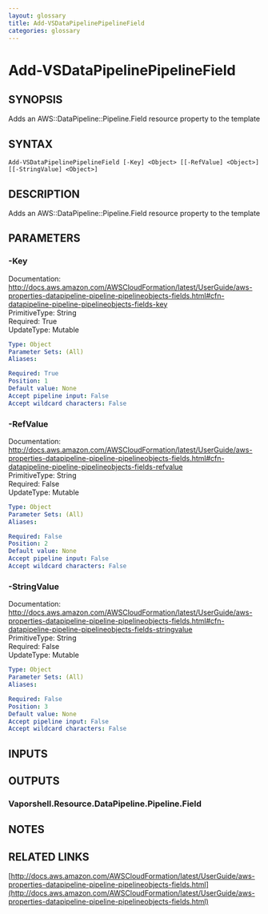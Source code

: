 ```yaml
---
layout: glossary
title: Add-VSDataPipelinePipelineField
categories: glossary
---
```


# Add-VSDataPipelinePipelineField

## SYNOPSIS
Adds an AWS::DataPipeline::Pipeline.Field resource property to the template

## SYNTAX

```
Add-VSDataPipelinePipelineField [-Key] <Object> [[-RefValue] <Object>] [[-StringValue] <Object>]
```

## DESCRIPTION
Adds an AWS::DataPipeline::Pipeline.Field resource property to the template

## PARAMETERS

### -Key
Documentation: http://docs.aws.amazon.com/AWSCloudFormation/latest/UserGuide/aws-properties-datapipeline-pipeline-pipelineobjects-fields.html#cfn-datapipeline-pipeline-pipelineobjects-fields-key    
PrimitiveType: String    
Required: True    
UpdateType: Mutable

```yaml
Type: Object
Parameter Sets: (All)
Aliases: 

Required: True
Position: 1
Default value: None
Accept pipeline input: False
Accept wildcard characters: False
```

### -RefValue
Documentation: http://docs.aws.amazon.com/AWSCloudFormation/latest/UserGuide/aws-properties-datapipeline-pipeline-pipelineobjects-fields.html#cfn-datapipeline-pipeline-pipelineobjects-fields-refvalue    
PrimitiveType: String    
Required: False    
UpdateType: Mutable

```yaml
Type: Object
Parameter Sets: (All)
Aliases: 

Required: False
Position: 2
Default value: None
Accept pipeline input: False
Accept wildcard characters: False
```

### -StringValue
Documentation: http://docs.aws.amazon.com/AWSCloudFormation/latest/UserGuide/aws-properties-datapipeline-pipeline-pipelineobjects-fields.html#cfn-datapipeline-pipeline-pipelineobjects-fields-stringvalue    
PrimitiveType: String    
Required: False    
UpdateType: Mutable

```yaml
Type: Object
Parameter Sets: (All)
Aliases: 

Required: False
Position: 3
Default value: None
Accept pipeline input: False
Accept wildcard characters: False
```

## INPUTS

## OUTPUTS

### Vaporshell.Resource.DataPipeline.Pipeline.Field

## NOTES

## RELATED LINKS

[http://docs.aws.amazon.com/AWSCloudFormation/latest/UserGuide/aws-properties-datapipeline-pipeline-pipelineobjects-fields.html](http://docs.aws.amazon.com/AWSCloudFormation/latest/UserGuide/aws-properties-datapipeline-pipeline-pipelineobjects-fields.html)

